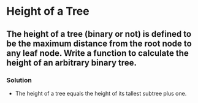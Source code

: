 # Height of a Tree

## The height of a tree (binary or not) is defined to be the maximum distance from the root node to any leaf node. Write a function to calculate the height of an arbitrary binary tree.

### Solution
* The height of a tree equals the height of its tallest subtree plus one.
